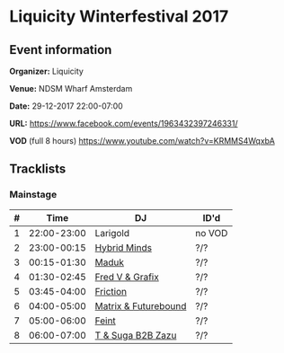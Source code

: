 # Liquicity Winterfestival 2017
## Event information
**Organizer:** Liquicity

**Venue:** NDSM Wharf Amsterdam

**Date:** 29-12-2017 22:00-07:00

**URL:** https://www.facebook.com/events/1963432397246331/

**VOD** (full 8 hours) https://www.youtube.com/watch?v=KRMMS4WqxbA


## Tracklists
### Mainstage
| \#  | Time        | DJ                                                                     | ID'd  |
| --- | ----------- | ---------------------------------------------------------------------- | ----- |
| 1   | 22:00-23:00 | Larigold                                                              | no VOD  |
| 2   | 23:00-00:15 | [Hybrid Minds](../master/hybrid_minds.md)                              | ?/? |
| 3   | 00:15-01:30 | [Maduk](../master/maduk.md)                                            | ?/? |
| 4   | 01:30-02:45 | [Fred V & Grafix](../master/fred_v_and_grafix.md)                      | ?/? |
| 5   | 03:45-04:00 | [Friction](../master/friction.md)                                      | ?/? |
| 6   | 04:00-05:00 | [Matrix & Futurebound](../master/matrix_and_futurebound.md)            | ?/? |
| 7   | 05:00-06:00 | [Feint](../master/feint.md)                                            | ?/? |
| 8   | 06:00-07:00 | [T & Suga B2B Zazu](../master/t_and_sugah_b2b_zazu.md)                 | ?/? |
